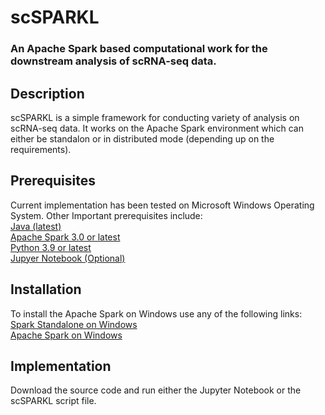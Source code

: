 # scSPARKL
### An Apache Spark based computational work for the downstream analysis of scRNA-seq data.


## Description
scSPARKL is a simple framework for conducting variety of analysis on scRNA-seq data. It works on the Apache Spark environment which can either be standalon or in distributed mode (depending up on the requirements). 


## Prerequisites
Current implementation has been tested on Microsoft Windows Operating System. 
Other Important prerequisites include:
<br>
[Java (latest)](https://www.java.com/download/ie_manual.jsp)
<br>[Apache Spark 3.0 or latest](https://archive.apache.org/dist/spark/)
<br>[Python 3.9 or latest](https://www.python.org/downloads/)
<br>[Jupyer Notebook (Optional)](https://jupyter.org/install)


## Installation
To install the Apache Spark on Windows use any of the following links:
<br>
[Spark Standalone on Windows](https://medium.com/analytics-vidhya/installing-and-using-pyspark-on-windows-machine-59c2d64af76e)
<br>[Apache Spark on Windows](https://dev.to/awwsmm/installing-and-running-hadoop-and-spark-on-windows-33kc)



## Implementation
Download the source code and run either the Jupyter Notebook or the scSPARKL script file.

